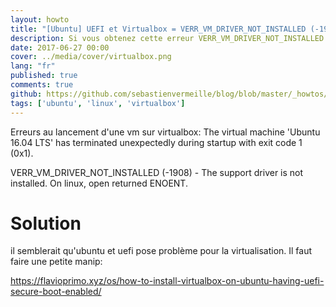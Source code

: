 ```yaml
---
layout: howto
title: "[Ubuntu] UEFI et Virtualbox = VERR_VM_DRIVER_NOT_INSTALLED (-1908)"
description: Si vous obtenez cette erreur VERR_VM_DRIVER_NOT_INSTALLED (-1908) sous ubuntu alors cet article pourra surement vous aider.
date: 2017-06-27 00:00
cover: ../media/cover/virtualbox.png
lang: "fr"
published: true
comments: true
github: https://github.com/sebastienvermeille/blog/blob/master/_howtos/2017-06-27-Ubuntu-uefi-virtualbox-verr-vm-driver-not-installed-fix.md
tags: ['ubuntu', 'linux', 'virtualbox']
---
```

Erreurs au lancement d'une vm sur virtualbox:
The virtual machine 'Ubuntu 16.04 LTS' has terminated unexpectedly during startup with exit code 1 (0x1).

VERR_VM_DRIVER_NOT_INSTALLED (-1908) - The support driver is not installed. On linux, open returned ENOENT. 

# Solution
il semblerait qu'ubuntu et uefi pose problème pour la virtualisation. Il faut faire une petite manip:

https://flavioprimo.xyz/os/how-to-install-virtualbox-on-ubuntu-having-uefi-secure-boot-enabled/
